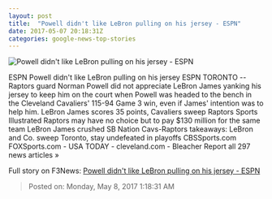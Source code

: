 ```yaml
---
layout: post
title:  "Powell didn't like LeBron pulling on his jersey - ESPN"
date: 2017-05-07 20:18:31Z
categories: google-news-top-stories
---
```


![Powell didn't like LeBron pulling on his jersey - ESPN](http://a4.espncdn.com/combiner/i?img=%2Fphoto%2F2016%2F1101%2Fr147657_1296x729_16%2D9.jpg)

ESPN Powell didn't like LeBron pulling on his jersey ESPN TORONTO -- Raptors guard Norman Powell did not appreciate LeBron James yanking his jersey to keep him on the court when Powell was headed to the bench in the Cleveland Cavaliers' 115-94 Game 3 win, even if James' intention was to help him. LeBron James scores 35 points, Cavaliers sweep Raptors Sports Illustrated Raptors may have no choice but to pay $130 million for the same team LeBron James crushed SB Nation Cavs-Raptors takeaways: LeBron and Co. sweep Toronto, stay undefeated in playoffs CBSSports.com FOXSports.com - USA TODAY - cleveland.com - Bleacher Report all 297 news articles »


Full story on F3News: [Powell didn't like LeBron pulling on his jersey - ESPN](http://www.f3nws.com/n/2QEB3E)

> Posted on: Monday, May 8, 2017 1:18:31 AM
